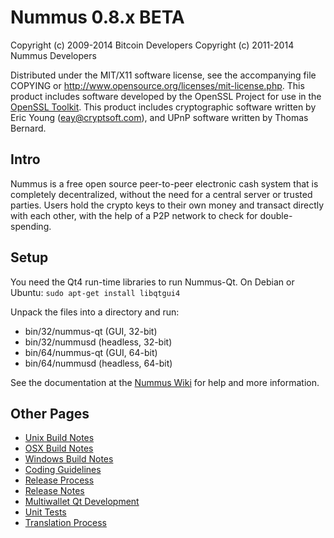 Nummus 0.8.x BETA
====================

Copyright (c) 2009-2014 Bitcoin Developers
Copyright (c) 2011-2014 Nummus Developers

Distributed under the MIT/X11 software license, see the accompanying
file COPYING or http://www.opensource.org/licenses/mit-license.php.
This product includes software developed by the OpenSSL Project for use in the [OpenSSL Toolkit](http://www.openssl.org/). This product includes
cryptographic software written by Eric Young ([eay@cryptsoft.com](mailto:eay@cryptsoft.com)), and UPnP software written by Thomas Bernard.


Intro
---------------------
Nummus is a free open source peer-to-peer electronic cash system that is
completely decentralized, without the need for a central server or trusted
parties.  Users hold the crypto keys to their own money and transact directly
with each other, with the help of a P2P network to check for double-spending.


Setup
---------------------
You need the Qt4 run-time libraries to run Nummus-Qt. On Debian or Ubuntu:
	`sudo apt-get install libqtgui4`

Unpack the files into a directory and run:

- bin/32/nummus-qt (GUI, 32-bit)
- bin/32/nummusd (headless, 32-bit)
- bin/64/nummus-qt (GUI, 64-bit)
- bin/64/nummusd (headless, 64-bit)

See the documentation at the [Nummus Wiki](http://nummus.info)
for help and more information.


Other Pages
---------------------
- [Unix Build Notes](build-unix.md)
- [OSX Build Notes](build-osx.md)
- [Windows Build Notes](build-msw.md)
- [Coding Guidelines](coding.md)
- [Release Process](release-process.md)
- [Release Notes](release-notes.md)
- [Multiwallet Qt Development](multiwallet-qt.md)
- [Unit Tests](unit-tests.md)
- [Translation Process](translation_process.md)
